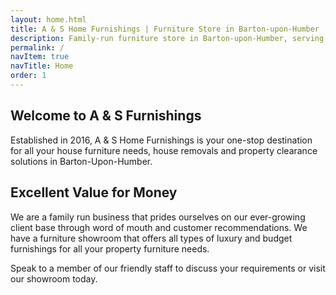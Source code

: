 ```yaml
---
layout: home.html
title: A & S Home Furnishings | Furniture Store in Barton-upon-Humber
description: Family-run furniture store in Barton-upon-Humber, serving Lincolnshire & surrounding areas
permalink: /
navItem: true
navTitle: Home
order: 1
---
```


## Welcome to A & S Furnishings

Established in 2016, A & S Home Furnishings is your one-stop destination for all your house furniture needs, house removals and property clearance solutions in Barton-Upon-Humber. 

## Excellent Value for Money

We are a family run business that prides ourselves on our ever-growing client base through word of mouth and customer recommendations. We have a furniture showroom that offers all types of luxury and budget furnishings for all your property furniture needs.

Speak to a member of our friendly staff to discuss your requirements or visit our showroom today.
